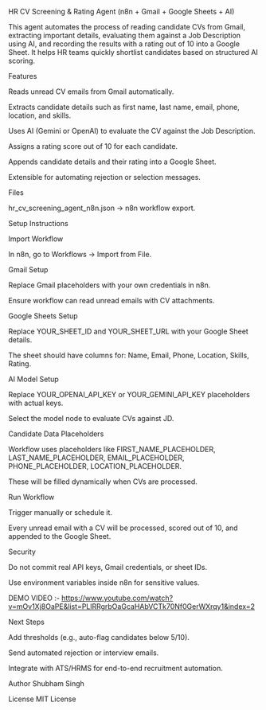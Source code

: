HR CV Screening & Rating Agent (n8n + Gmail + Google Sheets + AI)

This agent automates the process of reading candidate CVs from Gmail, extracting important details, evaluating them against a Job Description using AI, and recording the results with a rating out of 10 into a Google Sheet. It helps HR teams quickly shortlist candidates based on structured AI scoring.

Features

Reads unread CV emails from Gmail automatically.

Extracts candidate details such as first name, last name, email, phone, location, and skills.

Uses AI (Gemini or OpenAI) to evaluate the CV against the Job Description.

Assigns a rating score out of 10 for each candidate.

Appends candidate details and their rating into a Google Sheet.

Extensible for automating rejection or selection messages.

Files

hr_cv_screening_agent_n8n.json → n8n workflow export.

Setup Instructions

Import Workflow

In n8n, go to Workflows → Import from File.

Gmail Setup

Replace Gmail placeholders with your own credentials in n8n.

Ensure workflow can read unread emails with CV attachments.

Google Sheets Setup

Replace YOUR_SHEET_ID and YOUR_SHEET_URL with your Google Sheet details.

The sheet should have columns for: Name, Email, Phone, Location, Skills, Rating.

AI Model Setup

Replace YOUR_OPENAI_API_KEY or YOUR_GEMINI_API_KEY placeholders with actual keys.

Select the model node to evaluate CVs against JD.

Candidate Data Placeholders

Workflow uses placeholders like FIRST_NAME_PLACEHOLDER, LAST_NAME_PLACEHOLDER, EMAIL_PLACEHOLDER, PHONE_PLACEHOLDER, LOCATION_PLACEHOLDER.

These will be filled dynamically when CVs are processed.

Run Workflow

Trigger manually or schedule it.

Every unread email with a CV will be processed, scored out of 10, and appended to the Google Sheet.

Security

Do not commit real API keys, Gmail credentials, or sheet IDs.

Use environment variables inside n8n for sensitive values.

DEMO VIDEO :- https://www.youtube.com/watch?v=mOv1Xj8OaPE&list=PLlRRgrbOaGcaHAbVCTk70Nf0GerWXrqy1&index=2

Next Steps

Add thresholds (e.g., auto-flag candidates below 5/10).

Send automated rejection or interview emails.

Integrate with ATS/HRMS for end-to-end recruitment automation.

Author
Shubham Singh

License
MIT License
